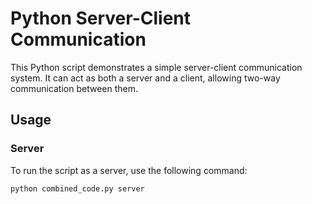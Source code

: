 # Python Server-Client Communication

This Python script demonstrates a simple server-client communication system. It can act as both a server and a client, allowing two-way communication between them.

## Usage

### Server

To run the script as a server, use the following command:

```bash
python combined_code.py server
